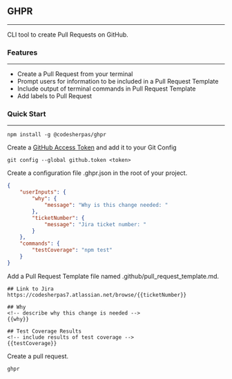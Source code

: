 ## GHPR
-------
CLI tool to create Pull Requests on GitHub.


### Features
-------
* Create a Pull Request from your terminal
* Prompt users for information to be included in a Pull Request Template
* Include output of terminal commands in Pull Request Template
* Add labels to Pull Request

### Quick Start
-------
```shell
npm install -g @codesherpas/ghpr
```

Create a [GitHub Access Token](https://help.github.com/articles/creating-a-personal-access-token-for-the-command-line/) and add it to your Git Config

```shell
git config --global github.token <token>
```

Create a configuration file .ghpr.json in the root of your project.

```json
{
    "userInputs": {
        "why": {
            "message": "Why is this change needed: "
        },
        "ticketNumber": {
            "message": "Jira ticket number: "
        }
    },
    "commands": {
        "testCoverage": "npm test"
    }
}
```

Add a Pull Request Template file named .github/pull_request_template.md.

```
## Link to Jira
https://codesherpas7.atlassian.net/browse/{{ticketNumber}}

## Why
<!-- describe why this change is needed -->
{{why}}

## Test Coverage Results
<!-- include results of test coverage -->
{{testCoverage}}
```

Create a pull request.

```shell
ghpr
```

